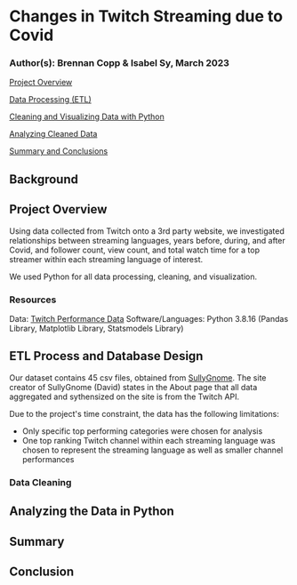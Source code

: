 # Changes in Twitch Streaming due to Covid
### Author(s): Brennan Copp & Isabel Sy,  March 2023  

[Project Overview](#project-overview)

[Data Processing (ETL)](#etl-process-and-database-design)

[Cleaning and Visualizing Data with Python](#analyzing-the-data-in-Python)

[Analyzing Cleaned Data](#analyzing-cleaned-data)

[Summary and Conclusions](#summary)

## Background

## Project Overview
Using data collected from Twitch onto a 3rd party website, we investigated relationships between streaming languages, years before, during, and after Covid, and follower count, view count, and total watch time for a top streamer within each streaming language of interest.

We used Python for all data processing, cleaning, and visualization.


### Resources
Data: [Twitch Performance Data](https://sullygnome.com/)
Software/Languages: Python 3.8.16 (Pandas Library, Matplotlib Library, Statsmodels Library)

## ETL Process and Database Design
Our dataset contains 45 csv files, obtained from [SullyGnome](https://sullygnome.com/). The site creator of SullyGnome (David) states in the About page that all data aggregated and sythensized on the site is from the Twitch API. 

Due to the project's time constraint, the data has the following limitations:
- Only specific top performing categories were chosen for analysis
- One top ranking Twitch channel within each streaming language was chosen to represent the streaming language as well as smaller channel performances

### Data Cleaning

## Analyzing the Data in Python

## Summary

## Conclusion
